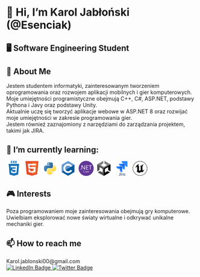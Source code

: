 <h1>👋 Hi, I’m Karol Jabłoński (@Esenciak)</h1>
<h2>🖥️ Software Engineering Student</h2>
<h2>👀 About Me</h2>
<p>Jestem studentem informatyki, zainteresowanym tworzeniem oprogramowania oraz rozwojem aplikacji mobilnych i gier komputerowych.
Moje umiejętności programistyczne obejmują C++, C#, ASP.NET, podstawy Pythona i Javy oraz podstawy Unity.<br>
Aktualnie uczę się tworzyć aplikacje webowe w ASP.NET 8 oraz rozwijać moje umiejętności w zakresie programowania gier.<br>
Jestem również zaznajomiony z narzędziami do zarządzania projektem, takimi jak JIRA.</p>
<h2>🌱 I’m currently learning:</h2>
<div>
  <img src="https://github.com/devicons/devicon/blob/master/icons/css3/css3-plain-wordmark.svg"  title="CSS3" alt="CSS" width="40" height="40"/>&nbsp;
  <img src="https://github.com/devicons/devicon/blob/master/icons/html5/html5-original.svg" title="HTML5" alt="HTML" width="40" height="40"/>&nbsp;
  <img src="https://github.com/devicons/devicon/blob/1119b9f84c0290e0f0b38982099a2bd027a48bf1/icons/python/python-original.svg" title="Python 3.0" alt="Python 3.0" width="40" height="40"/>&nbsp;
  <img src="https://github.com/devicons/devicon/blob/master/icons/c/c-original.svg" title="C++, C#" alt="C++" width="40" height="40"/>&nbsp;
  <img src="https://github.com/devicons/devicon/blob/master/icons/dotnetcore/dotnetcore-original.svg" title="ASP.NET" width="40" height="40"/>&nbsp;
  <img src="https://github.com/devicons/devicon/blob/master/icons/unity/unity-original.svg" title="Unity" width="40" height="40"/>&nbsp;
  <img src="https://github.com/devicons/devicon/blob/master/icons/jira/jira-original-wordmark.svg" title="JIRA" idth="40" height="40"/>&nbsp;
  <img src="https://github.com/devicons/devicon/blob/1119b9f84c0290e0f0b38982099a2bd027a48bf1/icons/unrealengine/unrealengine-original.svg" title="Unreal Engine 5" alt="Unreal Engine 5" width="40" height="40"/>&nbsp;
</div>
<h2>🎮 Interests</h2>
  <p>Poza programowaniem moje zainteresowania obejmują gry komputerowe. Uwielbiam eksplorować nowe światy wirtualne i odkrywać unikalne mechaniki gier.</p>
<h2>📫 How to reach me</h2>
 Karol.jablonski00@gmail.com

<!---
Esenciak/Esenciak is a ✨ special ✨ repository because its `README.md` (this file) appears on your GitHub profile.
You can click the Preview link to take a look at your changes.
--->

<div id="badges">
  <a href="https://www.linkedin.com/in/karol-jabłoński-25739a215/">
    <img src="https://img.shields.io/badge/LinkedIn-blue?style=for-the-badge&logo=linkedin&logoColor=white" alt="LinkedIn Badge"/>
  </a>
  <a href="https://twitter.com/Karolek_00_jab">
    <img src="https://img.shields.io/badge/Twitter-blue?style=for-the-badge&logo=twitter&logoColor=white" alt="Twitter Badge"/>
  </a>
</div>
